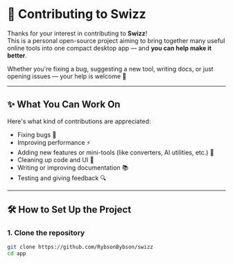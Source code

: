 # 🧩 Contributing to Swizz

Thanks for your interest in contributing to **Swizz**!  
This is a personal open-source project aiming to bring together many useful online tools into one compact desktop app — and **you can help make it better**.

Whether you're fixing a bug, suggesting a new tool, writing docs, or just opening issues — your help is welcome 💛

---

## ✨ What You Can Work On

Here's what kind of contributions are appreciated:

- Fixing bugs 🐞
- Improving performance ⚡
- Adding new features or mini-tools (like converters, AI utilities, etc.) 🌟
- Cleaning up code and UI 🎨
- Writing or improving documentation 📚
- Testing and giving feedback 🔍

---

## 🛠️ How to Set Up the Project

### 1. Clone the repository
```bash
git clone https://github.com/RybsonBybson/swizz
cd app

